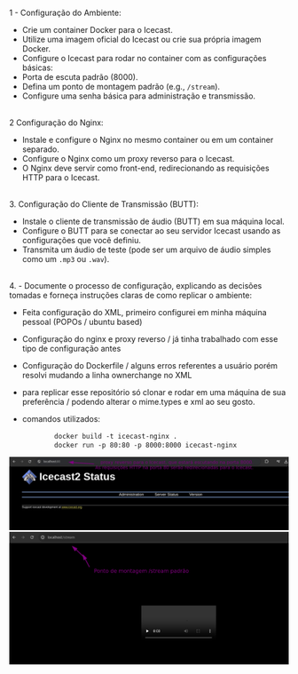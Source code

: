 <html>
 <head>
 </head>
 <body>
   <br /> 1 - Configuração do Ambiente:
   
  - Crie um container Docker para o Icecast.
  - Utilize uma imagem oficial do Icecast ou crie sua própria imagem Docker.
  - Configure o Icecast para rodar no container com as configurações básicas:
  - Porta de escuta padrão (8000).
  - Defina um ponto de montagem padrão (e.g., `/stream`).
  - Configure uma senha básica para administração e transmissão. <br /> 
  
  
  
  <br /> 2 Configuração do Nginx:
- Instale e configure o Nginx no mesmo container ou em um container separado.
- Configure o Nginx como um proxy reverso para o Icecast.
- O Nginx deve servir como front-end, redirecionando as requisições HTTP para o Icecast.<br /> 


 <br /> 3. Configuração do Cliente de Transmissão (BUTT):
- Instale o cliente de transmissão de áudio (BUTT) em sua máquina local.
- Configure o BUTT para se conectar ao seu servidor Icecast usando as configurações que
  você definiu. 
- Transmita um áudio de teste (pode ser um arquivo de áudio simples como um `.mp3` ou
`.wav`). <br /> 
 
 <br /> 4. - Documente o processo de configuração, explicando as decisões tomadas e forneça
  instruções claras de como replicar o ambiente:
  - Feita configuração do XML, primeiro configurei em minha máquina pessoal (POPOs / ubuntu based) 
  - Configuração do nginx e proxy reverso / já tinha trabalhado com esse tipo de configuração antes
  - Configuração do Dockerfile / alguns erros referentes a usuário porém resolvi mudando a linha ownerchange no XML
  - para replicar esse repositório só clonar e rodar em uma máquina de sua preferência / podendo alterar o mime.types e xml ao seu      gosto. <br />
  
  - <p> comandos utilizados: 
                
                docker build -t icecast-nginx .
                docker run -p 80:80 -p 8000:8000 icecast-nginx 
  
  
  
    </p>

 </body>
</html>
<img src="https://github.com/brenoAmodesto/desafio_devops_loopert/blob/main/proxy_reverso.png" alt="">
<img src="https://github.com/brenoAmodesto/desafio_devops_loopert/blob/main/ponto_de_montagem.png"  alt="">

